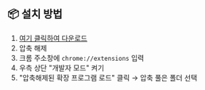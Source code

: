 ## 📦 설치 방법
1. [여기 클릭하여 다운로드](https://github.com/사용자명/my-extension/raw/main/my-extension.zip)
2. 압축 해제
3. 크롬 주소창에 `chrome://extensions` 입력
4. 우측 상단 "개발자 모드" 켜기
5. "압축해제된 확장 프로그램 로드" 클릭 → 압축 풀은 폴더 선택
